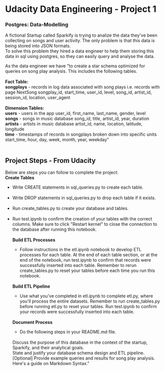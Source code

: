 # Udacity Data Engineering - Project 1 
### Postgres: Data-Modelling

A fictional Startup called Sparkify is trying to analize the data they've been collecting on songs and user activity. The only problem is that this data is being stored into JSON formats. <br/>
To solve this problem they hired a data engineer to help them storing this data in sql using postgres, so they can easily query and analyse the data. 


As the data engineer we have "to create a star schema optimized for queries on song play analysis. This includes the following tables.
<br/><br/>
<b>Fact Table: </b> <br/>
<b>songplays</b> - records in log data associated with song plays i.e. records with page NextSong
songplay_id, start_time, user_id, level, song_id, artist_id, session_id, location, user_agent
<br/><br/>
<b>Dimension Tables:</b>
<br/>
<b>users</b> - users in the app
user_id, first_name, last_name, gender, level
<br/>
<b>songs</b> - songs in music database
song_id, title, artist_id, year, duration
<br/>
<b>artists</b> - artists in music database
artist_id, name, location, latitude, longitude
<br/>
<b>time</b> - timestamps of records in songplays broken down into specific units
start_time, hour, day, week, month, year, weekday"
<br/>
<br/>
## Project Steps - From Udacity
Below are steps you can follow to complete the project:
<br/>
<b>Create Tables</b><br/>
<ul>
 <li>Write CREATE statements in sql_queries.py to create each table.</li><br/>
<li>Write DROP statements in sql_queries.py to drop each table if it exists.</li><br/>
<li>Run create_tables.py to create your database and tables.</li><br/>
<li>Run test.ipynb to confirm the creation of your tables with the correct columns. Make sure to click "Restart kernel" to close the connection to the database after running this notebook.</li><br/>
 <b>Build ETL Processes</b><br/>
<ul><li>Follow instructions in the etl.ipynb notebook to develop ETL processes for each table. At the end of each table section, or at the end of the notebook, run test.ipynb to confirm that records were successfully inserted into each table. Remember to rerun create_tables.py to reset your tables before each time you run this notebook.</li></ul>
<br/>
 <b>Build ETL Pipeline</b><br/>
<ul><li>Use what you've completed in etl.ipynb to complete etl.py, where you'll process the entire datasets. Remember to run create_tables.py before running etl.py to reset your tables. Run test.ipynb to confirm your records were successfully inserted into each table.</li></ul>
<br/>
 <b>Document Process</b><br/>
 <ul><li>Do the following steps in your README.md file.</li></ul>
<br/>
Discuss the purpose of this database in the context of the startup, Sparkify, and their analytical goals.<br/>
State and justify your database schema design and ETL pipeline.<br/>
[Optional] Provide example queries and results for song play analysis.<br/>
Here's a guide on Markdown Syntax."<br/>
 
